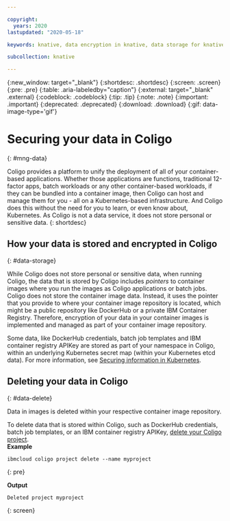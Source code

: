```yaml
---

copyright:
  years: 2020
lastupdated: "2020-05-18"

keywords: knative, data encryption in knative, data storage for knative, bring your own keys for knative, BYOK for knative, key management for knative, key encryption for knative, personal data in knative, data deletion for knative, data in knative, data security in knative

subcollection: knative

---
```


{:new_window: target="_blank"}
{:shortdesc: .shortdesc}
{:screen: .screen}
{:pre: .pre}
{:table: .aria-labeledby="caption"}
{:external: target="_blank" .external}
{:codeblock: .codeblock}
{:tip: .tip}
{:note: .note}
{:important: .important}
{:deprecated: .deprecated}
{:download: .download}
{:gif: data-image-type='gif'}

# Securing your data in Coligo
{: #mng-data}

Coligo provides a platform to unify the deployment of all of your container-based applications. Whether those applications are functions, traditional 12-factor apps, batch workloads or any other container-based workloads, if they can be bundled into a container image, then Coligo can host and manage them for you - all on a Kubernetes-based infrastructure. And Coligo does this without the need for you to learn, or even know about, Kubernetes.  As Coligo is not a data service, it does not store personal or sensitive data.
{: shortdesc}

## How your data is stored and encrypted in Coligo
{: #data-storage}

While Coligo does not store personal or sensitive data, when running Coligo, the data that is stored by Coligo includes *pointers* to container images where you run the images as Coligo applications or batch jobs.  Coligo does not store the container image data. Instead, it uses the pointer that you provide to where your container image repository is located, which might be a public repository like DockerHub or a private IBM Container Registry. Therefore, encryption of your data in your container images is implemented and managed as part of your container image repository. 

Some data, like DockerHub credentials, batch job templates and IBM container registry APIKey are stored as part of your namespace in Coligo, within an underlying Kubernetes secret map (within your Kubernetes etcd data). For more information, see [Securing information in Kubernetes](/docs/containers?topic=containers-encryption). 
 

## Deleting your data in Coligo
{: #data-delete}

Data in images is deleted within your respective container image repository. 

To delete data that is stored within Coligo, such as DockerHub credentials, batch job templates, or an IBM container registry APIKey, [delete your Coligo project](/docs/knative?topic=knative-kn-cli#cli-project-delete).   
**Example**

```
ibmcloud coligo project delete --name myproject
```
{: pre}

**Output**

```
Deleted project myproject
```
{: screen} 





